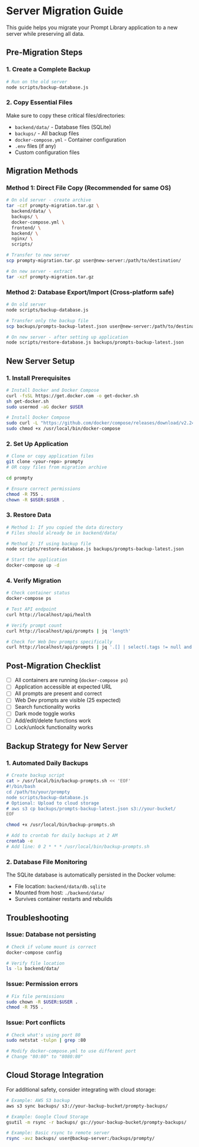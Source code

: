 # Server Migration Guide

This guide helps you migrate your Prompt Library application to a new server while preserving all data.

## Pre-Migration Steps

### 1. Create a Complete Backup
```bash
# Run on the old server
node scripts/backup-database.js
```

### 2. Copy Essential Files
Make sure to copy these critical files/directories:
- `backend/data/` - Database files (SQLite)
- `backups/` - All backup files
- `docker-compose.yml` - Container configuration
- `.env` files (if any)
- Custom configuration files

## Migration Methods

### Method 1: Direct File Copy (Recommended for same OS)
```bash
# On old server - create archive
tar -czf prompty-migration.tar.gz \
  backend/data/ \
  backups/ \
  docker-compose.yml \
  frontend/ \
  backend/ \
  nginx/ \
  scripts/

# Transfer to new server
scp prompty-migration.tar.gz user@new-server:/path/to/destination/

# On new server - extract
tar -xzf prompty-migration.tar.gz
```

### Method 2: Database Export/Import (Cross-platform safe)
```bash
# On old server
node scripts/backup-database.js

# Transfer only the backup file
scp backups/prompts-backup-latest.json user@new-server:/path/to/destination/

# On new server - after setting up application
node scripts/restore-database.js backups/prompts-backup-latest.json
```

## New Server Setup

### 1. Install Prerequisites
```bash
# Install Docker and Docker Compose
curl -fsSL https://get.docker.com -o get-docker.sh
sh get-docker.sh
sudo usermod -aG docker $USER

# Install Docker Compose
sudo curl -L "https://github.com/docker/compose/releases/download/v2.24.0/docker-compose-$(uname -s)-$(uname -m)" -o /usr/local/bin/docker-compose
sudo chmod +x /usr/local/bin/docker-compose
```

### 2. Set Up Application
```bash
# Clone or copy application files
git clone <your-repo> prompty
# OR copy files from migration archive

cd prompty

# Ensure correct permissions
chmod -R 755 .
chown -R $USER:$USER .
```

### 3. Restore Data
```bash
# Method 1: If you copied the data directory
# Files should already be in backend/data/

# Method 2: If using backup file
node scripts/restore-database.js backups/prompts-backup-latest.json

# Start the application
docker-compose up -d
```

### 4. Verify Migration
```bash
# Check container status
docker-compose ps

# Test API endpoint
curl http://localhost/api/health

# Verify prompt count
curl http://localhost/api/prompts | jq 'length'

# Check for Web Dev prompts specifically
curl http://localhost/api/prompts | jq '.[] | select(.tags != null and (.tags | contains("Web Dev"))) | .title' | wc -l
```

## Post-Migration Checklist

- [ ] All containers are running (`docker-compose ps`)
- [ ] Application accessible at expected URL
- [ ] All prompts are present and correct
- [ ] Web Dev prompts are visible (25 expected)
- [ ] Search functionality works
- [ ] Dark mode toggle works
- [ ] Add/edit/delete functions work
- [ ] Lock/unlock functionality works

## Backup Strategy for New Server

### 1. Automated Daily Backups
```bash
# Create backup script
cat > /usr/local/bin/backup-prompts.sh << 'EOF'
#!/bin/bash
cd /path/to/your/prompty
node scripts/backup-database.js
# Optional: Upload to cloud storage
# aws s3 cp backups/prompts-backup-latest.json s3://your-bucket/
EOF

chmod +x /usr/local/bin/backup-prompts.sh

# Add to crontab for daily backups at 2 AM
crontab -e
# Add line: 0 2 * * * /usr/local/bin/backup-prompts.sh
```

### 2. Database File Monitoring
The SQLite database is automatically persisted in the Docker volume:
- File location: `backend/data/db.sqlite`
- Mounted from host: `./backend/data/`
- Survives container restarts and rebuilds

## Troubleshooting

### Issue: Database not persisting
```bash
# Check if volume mount is correct
docker-compose config

# Verify file location
ls -la backend/data/
```

### Issue: Permission errors
```bash
# Fix file permissions
sudo chown -R $USER:$USER .
chmod -R 755 .
```

### Issue: Port conflicts
```bash
# Check what's using port 80
sudo netstat -tulpn | grep :80

# Modify docker-compose.yml to use different port
# Change "80:80" to "8080:80"
```

## Cloud Storage Integration

For additional safety, consider integrating with cloud storage:

```bash
# Example: AWS S3 backup
aws s3 sync backups/ s3://your-backup-bucket/prompty-backups/

# Example: Google Cloud Storage
gsutil -m rsync -r backups/ gs://your-backup-bucket/prompty-backups/

# Example: Basic rsync to remote server
rsync -avz backups/ user@backup-server:/backups/prompty/
``` 
